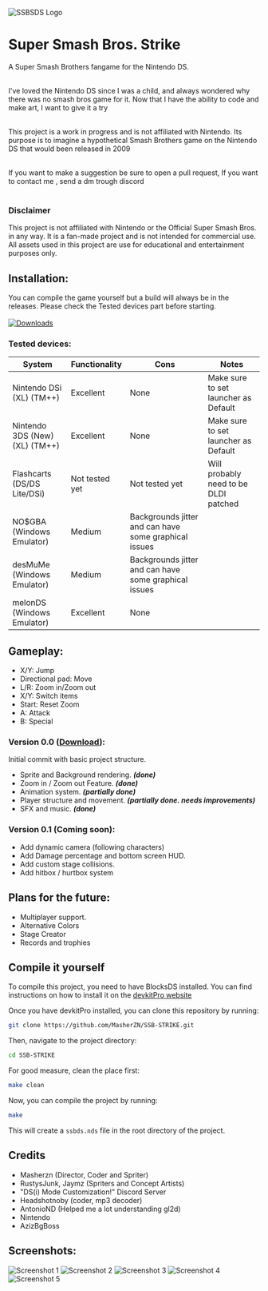 ![SSBSDS Logo](media/logo.png)
# Super Smash Bros. Strike
A Super Smash Brothers fangame for the Nintendo DS.<br>

<br>I've loved the Nintendo DS since I was a child, and always wondered why there was no smash bros game for it. Now that I have the ability to code and make art, I want to give it a try<br>

<br>This project is a work in progress and is not affiliated with Nintendo. Its purpose is to imagine a hypothetical Smash Brothers game on the Nintendo DS that would been released in 2009<br>

<br>
If you want to make a suggestion be sure to open a pull request, If you want to contact me , send a dm trough discord<br>
<br>


### Disclaimer
This project is not affiliated with Nintendo or the Official Super Smash Bros. in any way. It is a fan-made project and is not intended for commercial use. All assets used in this project are use for educational and entertainment purposes only.

## Installation:
You can compile the game yourself but a build will always be in the releases.
Please check the Tested devices part before starting.<br><br>
[![Downloads](https://img.shields.io/github/downloads/Masherzn/SSB-STRIKE/total.svg?label=downloads)](https://github.com/Masherzn/SSB-STRIKE/releases)

### Tested devices:
| System                           | Functionality             | Cons                  | Notes                                                                                                       |
|----------------------------------|---------------------------|-----------------------|-------------------------------------------------------------------------------------------------------------|
| Nintendo DSi (XL) (TM++)         | Excellent                 | None                  | Make sure to set launcher as Default                                                                 |
| Nintendo 3DS (New) (XL) (TM++)   | Excellent                 | None                  | Make sure to set launcher as Default    |
| Flashcarts (DS/DS Lite/DSi)      | Not tested yet            | Not tested yet        | Will probably need to be DLDI patched |
| NO$GBA (Windows Emulator)        | Medium                    | Backgrounds jitter and can have some graphical issues |                                       |
| desMuMe (Windows Emulator)       | Medium            | Backgrounds jitter and can have some graphical issues |                                                                             |
| melonDS (Windows Emulator)       | Excellent            | None              |  |



## Gameplay:
- X/Y: Jump 
- Directional pad: Move
- L/R: Zoom in/Zoom out
- X/Y: Switch items
- Start: Reset Zoom
- A: Attack
- B: Special


### Version 0.0 ([Download](https://github.com/MasherZN/SSB-STRIKE/releases/tag/v0.0)):
Initial commit with basic project structure.
- Sprite and Background rendering. ***(done)***
- Zoom in / Zoom out Feature. ***(done)***
- Animation system. ***(partially done)***
- Player structure and movement. ***(partially done. needs improvements)***
- SFX and music. ***(done)***

### Version 0.1 (Coming soon):
- Add dynamic camera (following characters)
- Add Damage percentage and bottom screen HUD.
- Add custom stage collisions.
- Add hitbox / hurtbox system


## Plans for the future:
- Multiplayer support.
- Alternative Colors
- Stage Creator
- Records and trophies



## Compile it yourself
To compile this project, you need to have BlocksDS installed. You can find instructions on how to install it on the [devkitPro website](https://blocksds.skylyrac.net/docs/)

Once you have devkitPro installed, you can clone this repository by running:
```bash
git clone https://github.com/MasherZN/SSB-STRIKE.git
```

Then, navigate to the project directory:
```bash
cd SSB-STRIKE
```

For good measure, clean the place first:
```bash
make clean
```

Now, you can compile the project by running:
```bash
make
```
This will create a `ssbds.nds` file in the root directory of the project.

## Credits
- Masherzn (Director, Coder and Spriter)
- RustysJunk, Jaymz (Spriters and Concept Artists)
- "DS(i) Mode Customization!" Discord Server
- Headshotnoby (coder, mp3 decoder) 
- AntonioND (Helped me a lot understanding gl2d) 
- Nintendo
- AzizBgBoss

## Screenshots:
![Screenshot 1](media/screenshot%20(1).png)
![Screenshot 2](media/screenshot%20(2).png)
![Screenshot 3](media/screenshot%20(3).png)
![Screenshot 4](media/screenshot%20(4).png)
![Screenshot 5](media/screenshot%20(5).png)

